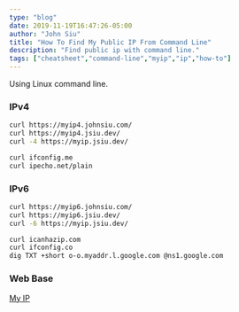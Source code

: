 ```yaml
---
type: "blog"
date: 2019-11-19T16:47:26-05:00
author: "John Siu"
title: "How To Find My Public IP From Command Line"
description: "Find public ip with command line."
tags: ["cheatsheet","command-line","myip","ip","how-to"]
---
```

Using Linux command line.
<!--more-->

### IPv4

```sh
curl https://myip4.johnsiu.com/
curl https://myip4.jsiu.dev/
curl -4 https://myip.jsiu.dev/

curl ifconfig.me
curl ipecho.net/plain
```

### IPv6

```sh
curl https://myip6.johnsiu.com/
curl https://myip6.jsiu.dev/
curl -6 https://myip.jsiu.dev/

curl icanhazip.com
curl ifconfig.co
dig TXT +short o-o.myaddr.l.google.com @ns1.google.com
```

### Web Base

[My IP](/home/myip/)